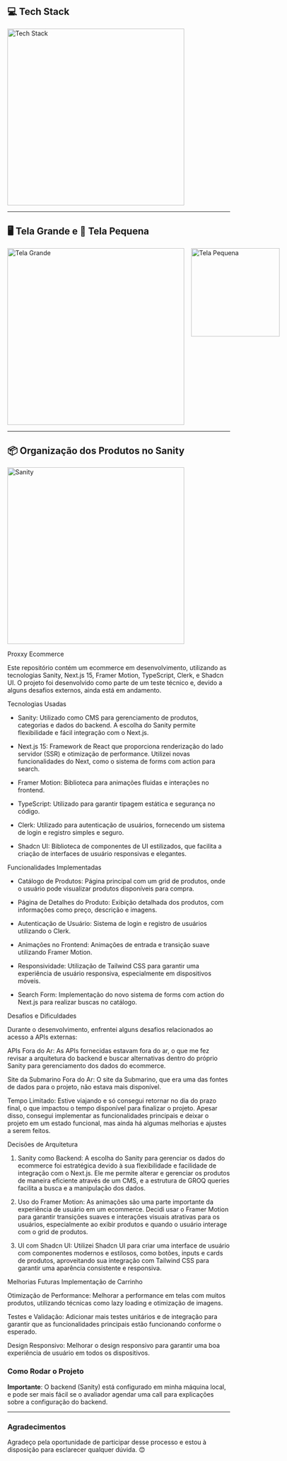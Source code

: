 ## 💻 Tech Stack

<img src="https://github.com/user-attachments/assets/4ad734c9-1116-405f-b48a-77979033dbe1" alt="Tech Stack" width="400"/>

---

## 🖥️ Tela Grande e 📱 Tela Pequena

<div style="display: flex; gap: 16px;">
  <img src="https://github.com/user-attachments/assets/4f83fae4-4d20-497a-a0f2-e897a0850c3f" alt="Tela Grande" width="400"/>
  <img src="https://github.com/user-attachments/assets/4b817682-45bf-4259-8cfc-a5ad01e81cf2" alt="Tela Pequena" width="200"/>
</div>

---

## 📦 Organização dos Produtos no Sanity

<img src="https://github.com/user-attachments/assets/89a90034-ce8d-485d-8011-b812e3b51731" alt="Sanity" width="400"/>






Proxxy Ecommerce 


Este repositório contém um ecommerce em desenvolvimento, utilizando as tecnologias Sanity, Next.js 15, Framer Motion, TypeScript, Clerk, e Shadcn UI. O projeto foi desenvolvido como parte de um teste técnico e, devido a alguns desafios externos, ainda está em andamento.

Tecnologias Usadas
* Sanity: Utilizado como CMS para gerenciamento de produtos, categorias e dados do backend. A escolha do Sanity permite flexibilidade e fácil integração com o Next.js.

* Next.js 15: Framework de React que proporciona renderização do lado servidor (SSR) e otimização de performance. Utilizei novas funcionalidades do Next, como o sistema de forms com action para search.

* Framer Motion: Biblioteca para animações fluidas e interações no frontend.

* TypeScript: Utilizado para garantir tipagem estática e segurança no código.

* Clerk: Utilizado para autenticação de usuários, fornecendo um sistema de login e registro simples e seguro.

* Shadcn UI: Biblioteca de componentes de UI estilizados, que facilita a criação de interfaces de usuário responsivas e elegantes.

Funcionalidades Implementadas
* Catálogo de Produtos: Página principal com um grid de produtos, onde o usuário pode visualizar produtos disponíveis para compra.

* Página de Detalhes do Produto: Exibição detalhada dos produtos, com informações como preço, descrição e imagens.

* Autenticação de Usuário: Sistema de login e registro de usuários utilizando o Clerk.

* Animações no Frontend: Animações de entrada e transição suave utilizando Framer Motion.

* Responsividade: Utilização de Tailwind CSS para garantir uma experiência de usuário responsiva, especialmente em dispositivos móveis.

* Search Form: Implementação do novo sistema de forms com action do Next.js para realizar buscas no catálogo.

Desafios e Dificuldades

Durante o desenvolvimento, enfrentei alguns desafios relacionados ao acesso a APIs externas:

APIs Fora do Ar: As APIs fornecidas estavam fora do ar, o que me fez revisar a arquitetura do backend e buscar alternativas dentro do próprio Sanity para gerenciamento dos dados do ecommerce.

Site da Submarino Fora do Ar: O site da Submarino, que era uma das fontes de dados para o projeto, não estava mais disponível.

Tempo Limitado: Estive viajando e só consegui retornar no dia do prazo final, o que impactou o tempo disponível para finalizar o projeto. Apesar disso, consegui implementar as funcionalidades principais e deixar o projeto em um estado funcional, mas ainda há algumas melhorias e ajustes a serem feitos.

Decisões de Arquitetura
1. Sanity como Backend:
A escolha do Sanity para gerenciar os dados do ecommerce foi estratégica devido à sua flexibilidade e facilidade de integração com o Next.js. Ele me permite alterar e gerenciar os produtos de maneira eficiente através de um CMS, e a estrutura de GROQ queries facilita a busca e a manipulação dos dados.

2. Uso do Framer Motion:
As animações são uma parte importante da experiência de usuário em um ecommerce. Decidi usar o Framer Motion para garantir transições suaves e interações visuais atrativas para os usuários, especialmente ao exibir produtos e quando o usuário interage com o grid de produtos.

3. UI com Shadcn UI:
Utilizei Shadcn UI para criar uma interface de usuário com componentes modernos e estilosos, como botões, inputs e cards de produtos, aproveitando sua integração com Tailwind CSS para garantir uma aparência consistente e responsiva.

Melhorias Futuras
Implementação de Carrinho

Otimização de Performance: Melhorar a performance em telas com muitos produtos, utilizando técnicas como lazy loading e otimização de imagens.

Testes e Validação: Adicionar mais testes unitários e de integração para garantir que as funcionalidades principais estão funcionando conforme o esperado.

Design Responsivo: Melhorar o design responsivo para garantir uma boa experiência de usuário em todos os dispositivos.

### Como Rodar o Projeto

**Importante**: O backend (Sanity) está configurado em minha máquina local, e pode ser mais fácil se o avaliador agendar uma call para explicações sobre a configuração do backend.

---

### Agradecimentos

Agradeço pela oportunidade de participar desse processo e estou à disposição para esclarecer qualquer dúvida. 😊
